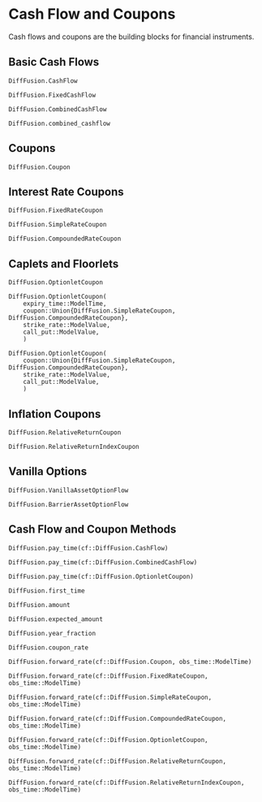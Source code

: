 # Cash Flow and Coupons

Cash flows and coupons are the building blocks for financial instruments.

## Basic Cash Flows

```@docs
DiffFusion.CashFlow
```

```@docs
DiffFusion.FixedCashFlow
```

```@docs
DiffFusion.CombinedCashFlow
```

```@docs
DiffFusion.combined_cashflow
```

## Coupons

```@docs
DiffFusion.Coupon
```

## Interest Rate Coupons

```@docs
DiffFusion.FixedRateCoupon
```

```@docs
DiffFusion.SimpleRateCoupon
```

```@docs
DiffFusion.CompoundedRateCoupon
```

## Caplets and Floorlets

```@docs
DiffFusion.OptionletCoupon
```

```@docs
DiffFusion.OptionletCoupon(
    expiry_time::ModelTime,
    coupon::Union{DiffFusion.SimpleRateCoupon, DiffFusion.CompoundedRateCoupon},
    strike_rate::ModelValue,
    call_put::ModelValue,
    )
```

```@docs
DiffFusion.OptionletCoupon(
    coupon::Union{DiffFusion.SimpleRateCoupon, DiffFusion.CompoundedRateCoupon},
    strike_rate::ModelValue,
    call_put::ModelValue,
    )
```

## Inflation Coupons

```@docs
DiffFusion.RelativeReturnCoupon
```

```@docs
DiffFusion.RelativeReturnIndexCoupon
```

## Vanilla Options

```@docs
DiffFusion.VanillaAssetOptionFlow
```

```@docs
DiffFusion.BarrierAssetOptionFlow
```


## Cash Flow and Coupon Methods

```@docs
DiffFusion.pay_time(cf::DiffFusion.CashFlow)
```

```@docs
DiffFusion.pay_time(cf::DiffFusion.CombinedCashFlow)
```

```@docs
DiffFusion.pay_time(cf::DiffFusion.OptionletCoupon)
```

```@docs
DiffFusion.first_time
```

```@docs
DiffFusion.amount
```

```@docs
DiffFusion.expected_amount
```

```@docs
DiffFusion.year_fraction
```

```@docs
DiffFusion.coupon_rate
```

```@docs
DiffFusion.forward_rate(cf::DiffFusion.Coupon, obs_time::ModelTime)
```

```@docs
DiffFusion.forward_rate(cf::DiffFusion.FixedRateCoupon, obs_time::ModelTime)
```

```@docs
DiffFusion.forward_rate(cf::DiffFusion.SimpleRateCoupon, obs_time::ModelTime)
```

```@docs
DiffFusion.forward_rate(cf::DiffFusion.CompoundedRateCoupon, obs_time::ModelTime)
```

```@docs
DiffFusion.forward_rate(cf::DiffFusion.OptionletCoupon, obs_time::ModelTime)
```

```@docs
DiffFusion.forward_rate(cf::DiffFusion.RelativeReturnCoupon, obs_time::ModelTime)
```

```@docs
DiffFusion.forward_rate(cf::DiffFusion.RelativeReturnIndexCoupon, obs_time::ModelTime)
```
